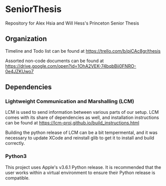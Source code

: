# SeniorThesis
Repository for Alex Hsia and Will Hess's Princeton Senior Thesis

## Organization
Timeline and Todo list can be found at https://trello.com/b/piCAc8gr/thesis

Assorted non-code documents can be found at https://drive.google.com/open?id=1OhA2VEK-74bqbBii0FNRO-0e4JZKUwo7

## Dependencies
### Lightweight Communication and Marshalling (LCM)
LCM is used to send information between various parts of our setup. LCM comes with its share of dependencies as well, and installation instructions can be found at https://lcm-proj.github.io/build_instructions.html

Building the python release of LCM can be a bit tempermental, and it was necessary to update XCode and reinstall glib to get it to install and build correctly.

### Python3
This project uses Apple's v3.6.1 Python release. It is recommended that the user works within a virtual environment to ensure their Python release is compatible.
